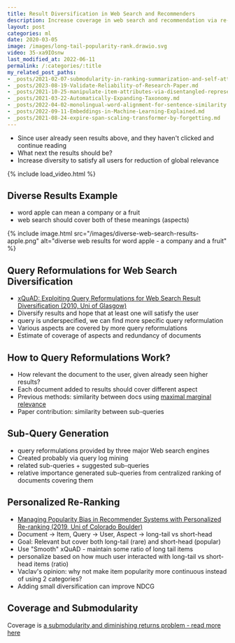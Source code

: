```yaml
---
title: Result Diversification in Web Search and Recommenders
description: Increase coverage in web search and recommendation via re-ranking diversification factor
layout: post
categories: ml
date: 2020-03-05
image: /images/long-tail-popularity-rank.drawio.svg
video: 35-xa9IOsnw
last_modified_at: 2022-06-11
permalink: /:categories/:title
my_related_post_paths:
- _posts/2021-02-07-submodularity-in-ranking-summarization-and-self-attention.md
- _posts/2023-08-19-Validate-Reliability-of-Research-Paper.md
- _posts/2021-10-25-manipulate-item-attributes-via-disentangled-representation.md
- _posts/2021-03-22-Automatically-Expanding-Taxonomy.md
- _posts/2022-04-02-monolingual-word-alignment-for-sentence-similarity.md
- _posts/2022-09-11-Embeddings-in-Machine-Learning-Explained.md
- _posts/2021-08-24-expire-span-scaling-transformer-by-forgetting.md
---
```




- Since user already seen results above, and they haven't clicked and continue reading
- What next the results should be?
- Increase diversity to satisfy all users for reduction of global relevance

{% include load_video.html %}


## Diverse Results Example
- word apple can mean a company or a fruit
- web search should cover both of these meanings (aspects)

{% include image.html src="/images/diverse-web-search-results-apple.png" alt="diverse web results for word apple - a company and a fruit" %}


## Query Reformulations for Web Search Diversification
- [xQuAD: Exploiting Query Reformulations for Web Search Result Diversification (2010, Uni of Glasgow)](https://www.ra.ethz.ch/cdstore/www2010/www/p881.pdf)
- Diversify results and hope that at least one will satisfy the user
- query is underspecified, we can find more specific query reformulation
- Various aspects are covered by more query reformulations
- Estimate of coverage of aspects and redundancy of documents


## How to Query Reformulations Work?
- How relevant the document to the user, given already seen higher results?
- Each document added to results should cover different aspect
- Previous methods: similarity between docs using [maximal marginal relevance](/ml/submodularity-in-ranking-summarization-and-self-attention)
- Paper contribution: similarity between sub-queries


## Sub-Query Generation
- query reformulations provided by three major Web search engines
- Created probably via query log mining 
- related sub-queries + suggested sub-queries
- relative importance generated sub-queries from centralized ranking of documents covering them


## Personalized Re-Ranking
- [Managing Popularity Bias in Recommender Systems with Personalized Re-ranking (2019, Uni of Colorado Boulder)](https://arxiv.org/pdf/1901.07555.pdf)
- Document → Item, Query → User, Aspect → long-tail vs short-head
- Goal: Relevant but cover both long-tail (rare) and short-head (popular)
- Use "Smooth" xQuAD - maintain some ratio of long tail items
- personalize based on how much user interacted with long-tail vs short-head items (ratio)
- Vaclav's opinion: why not make item popularity more continuous instead of using 2 categories?
- Adding small diversification can improve NDCG


## Coverage and Submodularity
Coverage is [a submodularity and diminishing returns problem - read more here](/ml/submodularity-in-ranking-summarization-and-self-attention)
